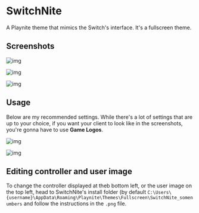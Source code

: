 # SwitchNite
A Playnite theme that mimics the Switch's interface. It's a fullscreen theme.

## Screenshots

![img](https://i.imgur.com/woQbrpv.png)

![img](https://i.imgur.com/pFwkOyk.png)

![img](https://i.imgur.com/PKz10wQ.png)

## Usage

Below are my recommended settings. While there's a lot of settings that are up to your choice, if you want your client to look like in the screenshots, you're gonna have to use **Game Logos**.

![img](https://i.imgur.com/qkwLgYk.png)

![img](https://i.imgur.com/WvwSxyR.png)

## Editing controller and user image
To change the controller displayed at theb bottom left, or the user image on the top left, head to SwitchNite's install folder (by default ``C:\Users\{username}\AppData\Roaming\Playnite\Themes\Fullscreen\SwitchNite_somenumbers`` and follow the instructions in the `.png` file.
